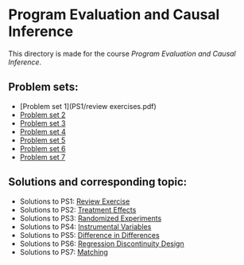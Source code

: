 # Program Evaluation and Causal Inference

This directory is made for the course *Program Evaluation and Causal Inference*.

## Problem sets:

* [Problem set 1](PS1/review exercises.pdf)
* [Problem set 2](PS2/treatment_effects.pdf)
* [Problem set 3](PS3/randomized_experiment.pdf)
* [Problem set 4](PS4/PS4_iv.pdf)
* [Problem set 5](PS5/did_2021.pdf)
* [Problem set 6](PS6/rdd_2021.pdf)
* [Problem set 7](PS7/matching_2021.pdf)

## Solutions and corresponding topic:

* Solutions to PS1: [Review Exercise](PS1/PS1.pdf)
* Solutions to PS2: [Treatment Effects](PS2/PS2.pdf)
* Solutions to PS3: [Randomized Experiments](PS3/PS3.pdf)
* Solutions to PS4: [Instrumental Variables](PS4/PS4.pdf)
* Solutions to PS5: [Difference in Differences](PS5/PS5.pdf)
* Solutions to PS6: [Regression Discontinuity Design](PS6/PS6.pdf)
* Solutions to PS7: [Matching](PS7/PS7.pdf)

